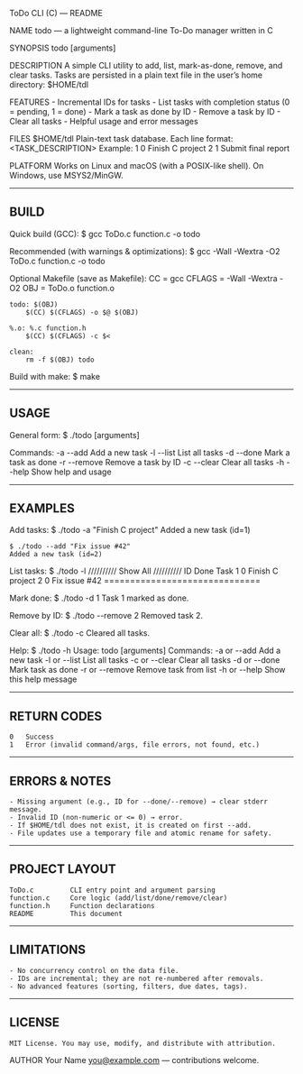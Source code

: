 
ToDo CLI (C) — README


NAME
    todo — a lightweight command-line To-Do manager written in C

SYNOPSIS
    todo <command> [arguments]

DESCRIPTION
    A simple CLI utility to add, list, mark-as-done, remove, and clear tasks.
    Tasks are persisted in a plain text file in the user’s home directory:
        $HOME/tdl

FEATURES
    - Incremental IDs for tasks
    - List tasks with completion status (0 = pending, 1 = done)
    - Mark a task as done by ID
    - Remove a task by ID
    - Clear all tasks
    - Helpful usage and error messages

FILES
    $HOME/tdl
        Plain-text task database. Each line format:
            <ID>    <STATUS>        <TASK_DESCRIPTION>
        Example:
            1    0        Finish C project
            2    1        Submit final report

PLATFORM
    Works on Linux and macOS (with a POSIX-like shell). On Windows, use MSYS2/MinGW.

--------------------------------------------------------------------
BUILD
--------------------------------------------------------------------

Quick build (GCC):
    $ gcc ToDo.c function.c -o todo

Recommended (with warnings & optimizations):
    $ gcc -Wall -Wextra -O2 ToDo.c function.c -o todo

Optional Makefile (save as Makefile):
    CC = gcc
    CFLAGS = -Wall -Wextra -O2
    OBJ = ToDo.o function.o

    todo: $(OBJ)
    	$(CC) $(CFLAGS) -o $@ $(OBJ)

    %.o: %.c function.h
    	$(CC) $(CFLAGS) -c $<

    clean:
    	rm -f $(OBJ) todo

Build with make:
    $ make

--------------------------------------------------------------------
USAGE
--------------------------------------------------------------------

General form:
    $ ./todo <command> [arguments]

Commands:
    -a <task>       --add <task>        Add a new task
    -l              --list              List all tasks
    -d <id>         --done <id>         Mark a task as done
    -r <id>         --remove <id>       Remove a task by ID
    -c              --clear             Clear all tasks
    -h              --help              Show help and usage

--------------------------------------------------------------------
EXAMPLES
--------------------------------------------------------------------

Add tasks:
    $ ./todo -a "Finish C project"
    Added a new task (id=1)

    $ ./todo --add "Fix issue #42"
    Added a new task (id=2)

List tasks:
    $ ./todo -l
    ////////// Show All //////////
    ID   Done     Task
    1    0        Finish C project
    2    0        Fix issue #42
    ==============================

Mark done:
    $ ./todo -d 1
    Task 1 marked as done.

Remove by ID:
    $ ./todo --remove 2
    Removed task 2.

Clear all:
    $ ./todo -c
    Cleared all tasks.

Help:
    $ ./todo -h
    Usage: todo <command> [arguments]
    Commands:
    -a <task>  or    --add    <task>    Add a new task
    -l         or    --list             List all tasks
    -c         or    --clear            Clear all tasks
    -d <id>    or    --done   <id>      Mark task as done
    -r <id>    or    --remove <id>      Remove task from list
    -h         or    --help             Show this help message

--------------------------------------------------------------------
RETURN CODES
--------------------------------------------------------------------
    0   Success
    1   Error (invalid command/args, file errors, not found, etc.)

--------------------------------------------------------------------
ERRORS & NOTES
--------------------------------------------------------------------
    - Missing argument (e.g., ID for --done/--remove) → clear stderr message.
    - Invalid ID (non-numeric or <= 0) → error.
    - If $HOME/tdl does not exist, it is created on first --add.
    - File updates use a temporary file and atomic rename for safety.

--------------------------------------------------------------------
PROJECT LAYOUT
--------------------------------------------------------------------
    ToDo.c         CLI entry point and argument parsing
    function.c     Core logic (add/list/done/remove/clear)
    function.h     Function declarations
    README         This document

--------------------------------------------------------------------
LIMITATIONS
--------------------------------------------------------------------
    - No concurrency control on the data file.
    - IDs are incremental; they are not re-numbered after removals.
    - No advanced features (sorting, filters, due dates, tags).

--------------------------------------------------------------------
LICENSE
--------------------------------------------------------------------
    MIT License. You may use, modify, and distribute with attribution.

AUTHOR
    Your Name <you@example.com> — contributions welcome.
